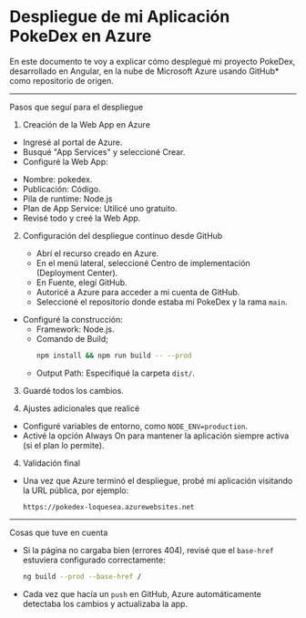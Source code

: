 
# Despliegue de mi Aplicación PokeDex en Azure

En este documento te voy a explicar cómo desplegué mi proyecto PokeDex, desarrollado en Angular, en la nube de Microsoft Azure usando GitHub* como repositorio de origen.

---

Pasos que seguí para el despliegue

1. Creación de la Web App en Azure

* Ingresé al portal de Azure.
*  Busqué "App Services" y seleccioné Crear.
*   Configuré la Web App:
   - Nombre: pokedex.
   - Publicación: Código.
   - Pila de runtime: Node.js
   - Plan de App Service: Utilicé uno gratuito.
   - Revisé todo y creé la Web App.

2. Configuración del despliegue continuo desde GitHub

   * Abrí el recurso creado en Azure.
   * En el menú lateral, seleccioné Centro de implementación (Deployment Center).
   *  En Fuente, elegí GitHub.
   *   Autoricé a Azure para acceder a mi cuenta de GitHub.
   *   Seleccioné el repositorio donde estaba mi PokeDex y la rama `main`.
*  Configuré la construcción:
   - Framework: Node.js.
   - Comando de Build;
     ```bash
     npm install && npm run build -- --prod
     ```
   - Output Path: Especifiqué la carpeta `dist/`.

3. Guardé todos los cambios.

1. Ajustes adicionales que realicé

- Configuré variables de entorno, como `NODE_ENV=production`.
- Activé la opción Always On para mantener la aplicación siempre activa (si el plan lo permite).

4. Validación final

- Una vez que Azure terminó el despliegue, probé mi aplicación visitando la URL pública, por ejemplo:
  ```
  https://pokedex-loquesea.azurewebsites.net
  ```

---

 Cosas que tuve en cuenta

- Si la página no cargaba bien (errores 404), revisé que el `base-href` estuviera configurado correctamente:
  ```bash
  ng build --prod --base-href /
  ```

- Cada vez que hacía un `push` en GitHub, Azure automáticamente detectaba los cambios y actualizaba la app.


